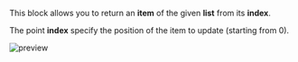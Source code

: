 This block allows you to return an **item** of the given **list** from its **index**.

The point **index** specify the position of the item to update (starting from 0).


![preview](/images/expressions/getItemFromList-en.png)